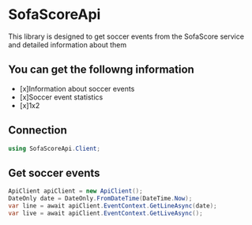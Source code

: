 # SofaScoreApi
This library is designed to get soccer events from the SofaScore service and detailed information about them

## You can get the followng information
- [x]Information about soccer events
- [x]Soccer event statistics
- [x]1x2

## Connection
```c#
using SofaScoreApi.Client;
```
## Get soccer events
```c#
ApiClient apiClient = new ApiClient();
DateOnly date = DateOnly.FromDateTime(DateTime.Now);
var line = await apiClient.EventContext.GetLineAsync(date);
var live = await apiClient.EventContext.GetLiveAsync();
```

